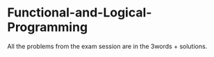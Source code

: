 # Functional-and-Logical-Programming

All the problems from the exam session are in the 3words + solutions.
